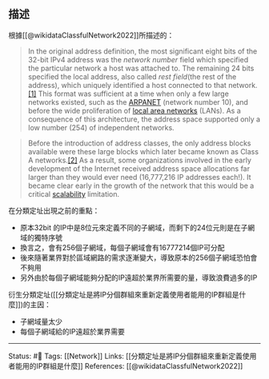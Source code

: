 
## 描述
根據[[@wikidataClassfulNetwork2022]]所描述的：

> In the original address definition, the most significant eight bits of the 32-bit IPv4 address was the _network number_ field which specified the particular network a host was attached to. The remaining 24 bits specified the local address, also called _rest field_(the rest of the address), which uniquely identified a host connected to that network.[[1]](https://en.wikipedia.org/wiki/Classful_network#cite_note-) This format was sufficient at a time when only a few large networks existed, such as the [ARPANET](https://en.wikipedia.org/wiki/ARPANET "ARPANET") (network number 10), and before the wide proliferation of [local area networks](https://en.wikipedia.org/wiki/Local_area_network "Local area network") (LANs). As a consequence of this architecture, the address space supported only a low number (254) of independent networks.

> Before the introduction of address classes, the only address blocks available were these large blocks which later became known as Class A networks.[[2]](https://en.wikipedia.org/wiki/Classful_network#cite_note-2) As a result, some organizations involved in the early development of the Internet received address space allocations far larger than they would ever need (16,777,216 IP addresses each!). It became clear early in the growth of the network that this would be a critical [scalability](https://en.wikipedia.org/wiki/Scalability "Scalability") limitation.


在分類定址出現之前的重點：
- 原本32bit 的IP中是8位元來定義不同的子網域，而剩下的24位元則是在子網域的獨特序號
- 換言之，會有256個子網域，每個子網域會有16777214個IP可分配
- 後來隨著業界對於區域網路的需求逐漸變大，導致原本的256個子網域恐怕會不夠用
- 另外由於每個子網域能夠分配的IP遠超於業界所需要的量，導致浪費過多的IP


衍生分類定址([[分類定址是將IP分個群組來重新定義使用者能用的IP群組是什麼]])的主因：
- 子網域量太少
- 每個子網域給的IP遠超於業界需要


---
Status: #🌱 
Tags:
[[Network]]
Links:
[[分類定址是將IP分個群組來重新定義使用者能用的IP群組是什麼]]
References:
[[@wikidataClassfulNetwork2022]]